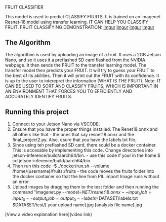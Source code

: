 FRUIT CLASSIFIER

This model is used to predict CLASSIFY FRUITS. It is trained on an imagenet Resnet-18 model using transfer learning. IT CAN HELP YOU CLASSIFY FRUIT.
FRUIT CLASSIFYING DEMONSTRATION:
  [Imgur](https://i.imgur.com/BuyPuA4.jpg)
  [Imgur](https://i.imgur.com/74GRMHE.jpg)
  [Imgur](https://i.imgur.com/wENZTfO.jpg)
  [Imgur](https://imgur.com/a/71oz6WO.jpg)
## The Algorithm
The algorithim is used by uploading an image of a fruit. It uses a 2GB Jetson Nano, and so it uses it a preflashed SD card flashed from the NVIDIA webpage. It then sends the FRUIT to the transfer learning model. The transfer model then predicts your FRUIT. It will try to guess your FRUIT to the best of its abilities. Then it will print out the FRUIT with its confidence. It is up to the user to interepret the information (WHAT IS THE FRUIT).
Note: IT CAN BE USED TO SORT AND CLASSIFY FRUITS, WHICH IS IMPORTANT IN AN ENVIRONMENT THAT FORCES YOU TO EFFICIENTLY AND ACCURATELY IDENTIFY FRUITS.
## Running this project

1. Connect to your Jetson Nano via VSCODE. 
3. Ensure that you have the proper things installed. The Renet18.onnx and all others like that - the ones that say resnet18.onnx and the final_project2.py. Also, esure that you have the labels.txt file.
4. Since using teh preflashed SD card, there sould be a docker container. This is accesable by implementing this code. Change directories into jetson-inference/build/aarch64/bin. - use this code if your in the home.$ cd jetson-inference/build/aarch64/bin
5. Then run this code -$ ./docker/run.sh --volume /home/(username)/fruits:/fruits        - the code moves the fruits folder into the docker container so that the line from PIL import Image runs without an error.
6. Upload images by dragging them to the test folder and then running the command "imagenet.py --model=$NET/resnet18.onnx --input_blob=input_0 --output_blob=output_0 --labels=$DATASET/labels.txt $DATASET/test/[ your upload name].jpg [analysis file name].jpg

[View a video explanation here](video link)
